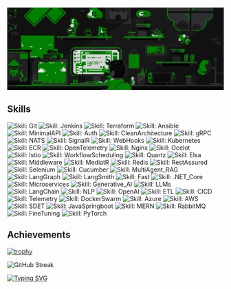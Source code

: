 ![mario](https://raw.githubusercontent.com/Usaid-Bin-Rehan/Usaid-Bin-Rehan/main/green_mario.gif)

<!-- Skills with badges -->
## Skills
![Skill: Git](https://img.shields.io/badge/Git-Beginner-blue)
![Skill: Jenkins](https://img.shields.io/badge/Jenkins-Beginner-blue)
![Skill: Terraform](https://img.shields.io/badge/Terraform-Beginner-blue)
![Skill: Ansible](https://img.shields.io/badge/Ansible-Beginner-blue)
![Skill: MinimalAPI](https://img.shields.io/badge/MinimalAPI-Intermediate-blue)
![Skill: Auth](https://img.shields.io/badge/Auth-Intermediate-blue)
![Skill: CleanArchitecture](https://img.shields.io/badge/CleanArchitecture-Intermediate-blue)
![Skill: gRPC](https://img.shields.io/badge/gRPC-Intermediate-blue)
![Skill: NATS](https://img.shields.io/badge/NATS-Beginner-blue)
![Skill: SignalR](https://img.shields.io/badge/SignalR-Beginner-blue)
![Skill: WebHooks](https://img.shields.io/badge/WebHooks-Intermediate-blue)
![Skill: Kubernetes](https://img.shields.io/badge/Kubernetes-Beginner-blue)
![Skill: ECR](https://img.shields.io/badge/ECR-Beginner-blue)
![Skill: OpenTelemetry](https://img.shields.io/badge/OpenTelemetry-Beginner-blue)
![Skill: Nginx](https://img.shields.io/badge/Nginx-Beginner-blue)
![Skill: Ocelot](https://img.shields.io/badge/Nginx-Beginner-blue)
![Skill: Istio](https://img.shields.io/badge/Istio-Beginner-blue)
![Skill: WorkflowScheduling](https://img.shields.io/badge/WorkflowScheduling-Beginner-blue)
![Skill: Quartz](https://img.shields.io/badge/Quartz-Beginner-blue)
![Skill: Elsa](https://img.shields.io/badge/Elsa-Beginner-blue)
![Skill: Middleware](https://img.shields.io/badge/Middleware-Intermediate-blue)
![Skill: MediatR](https://img.shields.io/badge/MediatR-Beginner-blue)
![Skill: Redis](https://img.shields.io/badge/Redis-Intermediate-blue)
![Skill: RestAssured](https://img.shields.io/badge/RestAssured-Beginner-blue)
![Skill: Selenium](https://img.shields.io/badge/Selenium-Beginner-blue)
![Skill: Cucumber](https://img.shields.io/badge/Cucumber-Beginner-blue)
![Skill: MultiAgent_RAG](https://img.shields.io/badge/MultiAgent_RAG-Beginner-blue)
![Skill: LangGraph](https://img.shields.io/badge/LangGraph-Beginner-blue)
![Skill: LangSmith](https://img.shields.io/badge/LangSmith-Beginner-blue)
![Skill: Fast](https://img.shields.io/badge/Fast-Beginner-blue)
![Skill: .NET_Core](https://img.shields.io/badge/.NET_Core-Intermediate-blue)
![Skill: Microservices](https://img.shields.io/badge/Microservices-Intermediate-blue)
![Skill: Generative_AI](https://img.shields.io/badge/Generative_AI-Intermediate-blue)
![Skill: LLMs](https://img.shields.io/badge/LLMs-Intermediate-blue)
![Skill: LangChain](https://img.shields.io/badge/LangChain-Beginner-blue)
![Skill: NLP](https://img.shields.io/badge/NLP-Intermediate-blue)
![Skill: OpenAI](https://img.shields.io/badge/OpenAI-Beginner-blue)
![Skill: ETL](https://img.shields.io/badge/ETL-Intermediate-blue)
![Skill: CICD](https://img.shields.io/badge/CICD-Intermediate-blue)
![Skill: Telemetry](https://img.shields.io/badge/Telemetry-Beginner-blue)
![Skill: DockerSwarm](https://img.shields.io/badge/DockerSwarm-Intermediate-blue)
![Skill: Azure](https://img.shields.io/badge/Azure-Intermediate-blue)
![Skill: AWS](https://img.shields.io/badge/AWS-Intermediate-blue)
![Skill: SDET](https://img.shields.io/badge/SDET-Beginner-blue)
![Skill: JavaSpringboot](https://img.shields.io/badge/JavaSpringboot-Beginner-blue)
![Skill: MERN](https://img.shields.io/badge/MERN-Beginner-blue)
![Skill: RabbitMQ](https://img.shields.io/badge/RabbitMQ-Beginner-blue)
![Skill: FineTuning](https://img.shields.io/badge/FineTuning-Beginner-blue)
![Skill: PyTorch](https://img.shields.io/badge/PyTorch-Beginner-blue)


<!-- Trophy -->
## Achievements
[![trophy](https://github-profile-trophy.vercel.app/?username=Usaid-Bin-Rehan&r&title=Stars,Repositories,Commits,Issues,PullRequest,MultiLanguage&theme=matrix)](https://github.com/ryo-ma/github-profile-trophy)

<!-- GitHub Streaks -->
![GitHub Streak](https://github-readme-streak-stats.herokuapp.com/?user=Usaid-Bin-Rehan&theme=tokyonight)

<!-- Typing SVG -->
[![Typing SVG](https://readme-typing-svg.demolab.com/?lines=MVP+Open-Source+Contributions+below:&color=%232ecc71)](https://git.io/typing-svg)
